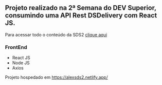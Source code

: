 ## Projeto realizado na 2ª Semana do DEV Superior, consumindo uma API Rest DSDelivery com React JS.

Para acessar todo o conteúdo da SDS2 <a href= https://github.com/devsuperior/sds2>clique aqui</a>

### FrontEnd

* React JS
* Node JS
* Axios
    
Projeto hospedado em https://alexsds2.netlify.app/